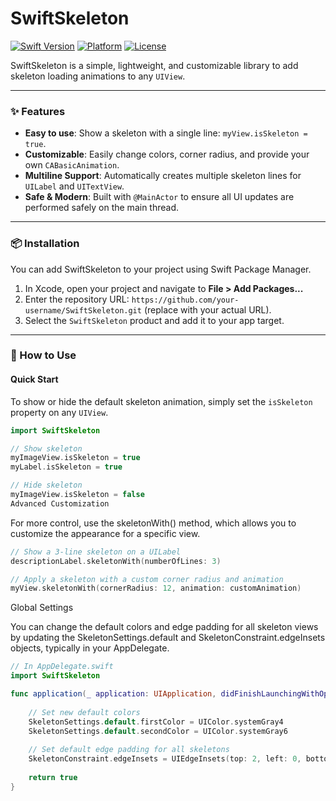 # SwiftSkeleton

[![Swift Version](https://img.shields.io/badge/Swift-5.9-orange.svg)]()
[![Platform](https://img.shields.io/badge/platform-iOS%2015%2B-lightgrey.svg)]()
[![License](https://img.shields.io/badge/License-MIT-blue.svg)]()

SwiftSkeleton is a simple, lightweight, and customizable library to add skeleton loading animations to any `UIView`.

***

### ✨ Features

* **Easy to use**: Show a skeleton with a single line: `myView.isSkeleton = true`.
* **Customizable**: Easily change colors, corner radius, and provide your own `CABasicAnimation`.
* **Multiline Support**: Automatically creates multiple skeleton lines for `UILabel` and `UITextView`.
* **Safe & Modern**: Built with `@MainActor` to ensure all UI updates are performed safely on the main thread.

***

### 📦 Installation

You can add SwiftSkeleton to your project using Swift Package Manager.

1.  In Xcode, open your project and navigate to **File > Add Packages...**
2.  Enter the repository URL: `https://github.com/your-username/SwiftSkeleton.git` (replace with your actual URL).
3.  Select the `SwiftSkeleton` product and add it to your app target.

***

### 🚀 How to Use

#### Quick Start

To show or hide the default skeleton animation, simply set the `isSkeleton` property on any `UIView`.

```swift
import SwiftSkeleton

// Show skeleton
myImageView.isSkeleton = true
myLabel.isSkeleton = true

// Hide skeleton
myImageView.isSkeleton = false
Advanced Customization
```
For more control, use the skeletonWith() method, which allows you to customize the appearance for a specific view.

```swift
// Show a 3-line skeleton on a UILabel
descriptionLabel.skeletonWith(numberOfLines: 3)

// Apply a skeleton with a custom corner radius and animation
myView.skeletonWith(cornerRadius: 12, animation: customAnimation)
```
Global Settings

You can change the default colors and edge padding for all skeleton views by updating the SkeletonSettings.default and SkeletonConstraint.edgeInsets objects, typically in your AppDelegate.

```swift
// In AppDelegate.swift
import SwiftSkeleton

func application(_ application: UIApplication, didFinishLaunchingWithOptions launchOptions: [UIApplication.LaunchOptionsKey: Any]?) -> Bool {
    
    // Set new default colors
    SkeletonSettings.default.firstColor = UIColor.systemGray4
    SkeletonSettings.default.secondColor = UIColor.systemGray6
    
    // Set default edge padding for all skeletons
    SkeletonConstraint.edgeInsets = UIEdgeInsets(top: 2, left: 0, bottom: 2, right: 0)
    
    return true
}
```
